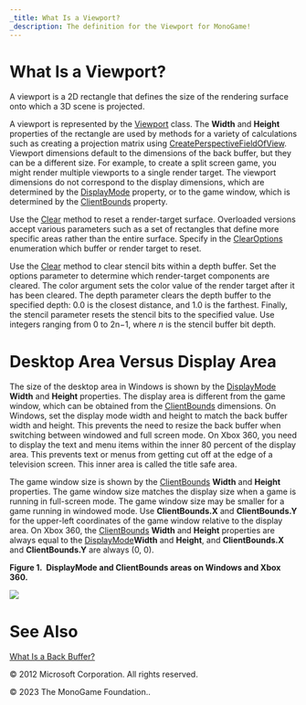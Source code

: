 ```yaml
---
_title: What Is a Viewport?
_description: The definition for the Viewport for MonoGame!
---
```


# What Is a Viewport?

A viewport is a 2D rectangle that defines the size of the rendering surface onto which a 3D scene is projected.

A viewport is represented by the [Viewport](xref:Microsoft.Xna.Framework.Graphics.Viewport) class. The **Width** and **Height** properties of the rectangle are used by methods for a variety of calculations such as creating a projection matrix using [CreatePerspectiveFieldOfView](/api/Microsoft.Xna.Framework.Matrix.html#Microsoft_Xna_Framework_Matrix_CreatePerspectiveFieldOfView_System_Single_System_Single_System_Single_System_Single_). Viewport dimensions default to the dimensions of the back buffer, but they can be a different size. For example, to create a split screen game, you might render multiple viewports to a single render target. The viewport dimensions do not correspond to the display dimensions, which are determined by the [DisplayMode](xref:Microsoft.Xna.Framework.Graphics.GraphicsDevice.DisplayMode) property, or to the game window, which is determined by the [ClientBounds](xref:Microsoft.Xna.Framework.GameWindow.ClientBounds) property.

Use the [Clear](/api/Microsoft.Xna.Framework.Graphics.GraphicsDevice.html#Microsoft_Xna_Framework_Graphics_GraphicsDevice_Clear_Microsoft_Xna_Framework_Color_) method to reset a render-target surface. Overloaded versions accept various parameters such as a set of rectangles that define more specific areas rather than the entire surface. Specify in the [ClearOptions](xref:Microsoft.Xna.Framework.Graphics.ClearOptions) enumeration which buffer or render target to reset.

Use the [Clear](/api/Microsoft.Xna.Framework.Graphics.GraphicsDevice.html#Microsoft_Xna_Framework_Graphics_GraphicsDevice_Clear_Microsoft_Xna_Framework_Color_) method to clear stencil bits within a depth buffer. Set the options parameter to determine which render-target components are cleared. The color argument sets the color value of the render target after it has been cleared. The depth parameter clears the depth buffer to the specified depth: 0.0 is the closest distance, and 1.0 is the farthest. Finally, the stencil parameter resets the stencil bits to the specified value. Use integers ranging from 0 to 2n−1, where _n_ is the stencil buffer bit depth.

# Desktop Area Versus Display Area

The size of the desktop area in Windows is shown by the [DisplayMode](xref:Microsoft.Xna.Framework.Graphics.GraphicsDevice.DisplayMode) **Width** and **Height** properties. The display area is different from the game window, which can be obtained from the [ClientBounds](xref:Microsoft.Xna.Framework.GameWindow.ClientBounds) dimensions. On Windows, set the display mode width and height to match the back buffer width and height. This prevents the need to resize the back buffer when switching between windowed and full screen mode. On Xbox 360, you need to display the text and menu items within the inner 80 percent of the display area. This prevents text or menus from getting cut off at the edge of a television screen. This inner area is called the title safe area.

The game window size is shown by the [ClientBounds](xref:Microsoft.Xna.Framework.GameWindow.ClientBounds) **Width** and **Height** properties. The game window size matches the display size when a game is running in full-screen mode. The game window size may be smaller for a game running in windowed mode. Use **ClientBounds.X** and **ClientBounds.Y** for the upper-left coordinates of the game window relative to the display area. On Xbox 360, the [ClientBounds](xref:Microsoft.Xna.Framework.GameWindow.ClientBounds) **Width** and **Height** properties are always equal to the [DisplayMode](xref:Microsoft.Xna.Framework.Graphics.GraphicsDevice.DisplayMode)**Width** and **Height**, and **ClientBounds.X** and **ClientBounds.Y** are always (0, 0).

**Figure 1.  **DisplayMode** and **ClientBounds** areas on Windows and Xbox 360.**

![](Viewport.jpg)

# See Also

[What Is a Back Buffer?](WhatIs_BackBuffer.md)  

© 2012 Microsoft Corporation. All rights reserved.  

© 2023 The MonoGame Foundation..
